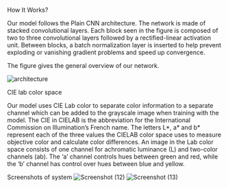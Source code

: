 How It Works?

Our model follows the Plain CNN architecture. The network is made of stacked convolutional layers. Each block seen in the figure is composed of two to three convolutional layers followed by a rectified-linear activation unit. Between blocks, a batch normalization layer is inserted to help prevent exploding or vanishing gradient problems and speed up convergence.

The figure gives the general overview of our network.

![architecture](https://user-images.githubusercontent.com/63753115/206283214-4a3ce889-eb56-4b90-a858-ba05e9f474f8.png)

CIE lab color space

Our model uses CIE Lab color to separate color information to a separate channel which can be added to the grayscale image when training with the model. The CIE in CIELAB is the abbreviation for the International Commission on Illumination’s French name. The letters L*, a* and b* represent each of the three values the CIELAB color space uses to measure objective color and calculate color differences. An image in the Lab color space consists of one channel for achromatic luminance (L) and two-color channels (ab). The ‘a’ channel controls hues between green and red, while the ‘b’ channel has control over hues between blue and yellow.

Screenshots of system
![Screenshot (12)](https://user-images.githubusercontent.com/63753115/206371874-36215f13-d561-4b40-a6aa-d817c07c908a.png)
![Screenshot (13)](https://user-images.githubusercontent.com/63753115/206371883-50425056-eaa7-4892-9c35-9fd547d55e3f.png)
